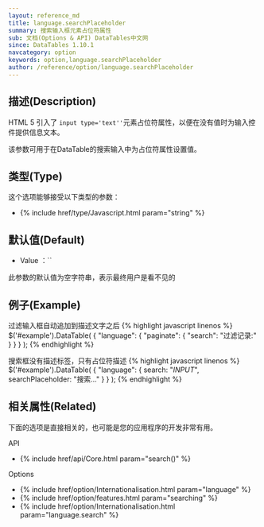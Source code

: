 ```yaml
---
layout: reference_md
title: language.searchPlaceholder
summary: 搜索输入框元素占位符属性
sub: 文档(Options & API) DataTables中文网
since: DataTables 1.10.1
navcategory: option
keywords: option,language.searchPlaceholder
author: /reference/option/language.searchPlaceholder
---
```


## 描述(Description)


HTML 5 引入了 `input type='text''`元素占位符属性，以便在没有值时为输入控件提供信息文本。

该参数可用于在DataTable的搜索输入中为占位符属性设置值。


## 类型(Type)
这个选项能够接受以下类型的参数：

- {% include href/type/Javascript.html param="string" %}


## 默认值(Default)
- Value ：``

此参数的默认值为空字符串，表示最终用户是看不见的

 
## 例子(Example)

过滤输入框自动追加到描述文字之后
{% highlight javascript linenos %}
$('#example').DataTable( {
    "language": {
        "paginate": {
          "search": "过滤记录:"
        }
      }
} );
{% endhighlight %}

搜索框没有描述标签，只有占位符描述
{% highlight javascript linenos %}
$('#example').DataTable( {
    "language": {
        search: "_INPUT_",
        searchPlaceholder: "搜索..."
      }
} );
{% endhighlight %}

 
## 相关属性(Related)
下面的选项是直接相关的，也可能是您的应用程序的开发非常有用。

API

- {% include href/api/Core.html param="search()" %}


Options

- {% include href/option/Internationalisation.html param="language" %}
- {% include href/option/features.html param="searching" %}
- {% include href/option/Internationalisation.html param="language.search" %}